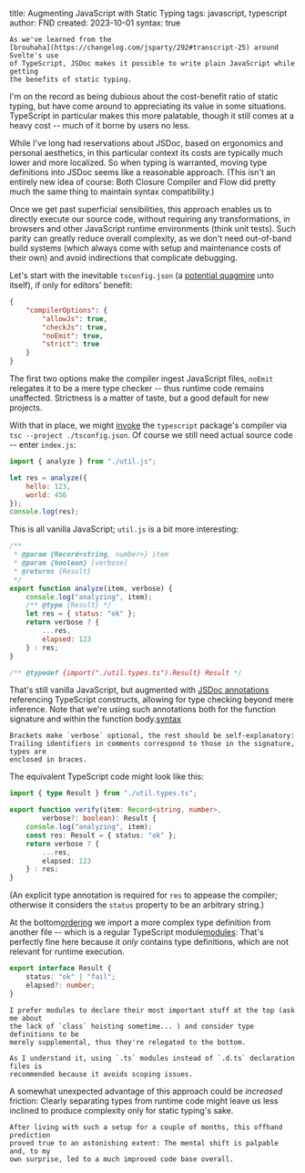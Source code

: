 title: Augmenting JavaScript with Static Typing
tags: javascript, typescript
author: FND
created: 2023-10-01
syntax: true

```intro
As we've learned from the
[brouhaha](https://changelog.com/jsparty/292#transcript-25) around Svelte's use
of TypeScript, JSDoc makes it possible to write plain JavaScript while getting
the benefits of static typing.
```

I'm on the record as being dubious about the cost-benefit ratio of static
typing, but have come around to appreciating its value in some situations.
TypeScript in particular makes this more palatable, though it still comes at a
heavy cost -- much of it borne by users no less.

While I've long had reservations about JSDoc, based on ergonomics and personal
aesthetics, in this particular context its costs are typically much lower and
more localized. So when typing is warranted, moving type definitions into JSDoc
seems like a reasonable approach. (This isn't an entirely new idea of course:
Both Closure Compiler and Flow did pretty much the same thing to maintain syntax
compatibility.)

Once we get past superficial sensibilities, this approach enables us to directly
execute our source code, without requiring any transformations, in browsers and
other JavaScript runtime environments (think unit tests). Such parity can
greatly reduce overall complexity, as we don't need out-of-band build systems
(which always come with setup and maintenance costs of their own) and avoid
indirections that complicate debugging.

Let's start with the inevitable `tsconfig.json` (a
[potential quagmire](https://docs.deno.com/runtime/manual/advanced/typescript/configuration)
unto itself), if only for editors' benefit:

```json
{
    "compilerOptions": {
        "allowJs": true,
        "checkJs": true,
        "noEmit": true,
        "strict": true
    }
}
```

The first two options make the compiler ingest JavaScript files, `noEmit`
relegates it to be a mere type checker -- thus runtime code remains unaffected.
Strictness is a matter of taste, but a good default for new projects.

With that in place, we might [invoke](page://articles/banishing-npm) the
`typescript` package's compiler via `tsc --project ./tsconfig.json`. Of course
we still need actual source code -- enter `index.js`:

```javascript
import { analyze } from "./util.js";

let res = analyze({
    hello: 123,
    world: 456
});
console.log(res);
```

This is all vanilla JavaScript; `util.js` is a bit more interesting:


```javascript
/**
 * @param {Record<string, number>} item
 * @param {boolean} [verbose]
 * @returns {Result}
 */
export function analyze(item, verbose) {
    console.log("analyzing", item);
    /** @type {Result} */
    let res = { status: "ok" };
    return verbose ? {
        ...res,
        elapsed: 123
    } : res;
}

/** @typedef {import("./util.types.ts").Result} Result */
```

That's still vanilla JavaScript, but augmented with
[JSDoc annotations](https://www.typescriptlang.org/docs/handbook/jsdoc-supported-types.html)
referencing TypeScript constructs, allowing for type checking beyond mere
inference. Note that we're using such annotations both for the function
signature and within the function body.[syntax](footnote://)

```footnote syntax
Brackets make `verbose` optional, the rest should be self-explanatory:
Trailing identifiers in comments correspond to those in the signature, types are
enclosed in braces.
```

The equivalent TypeScript code might look like this:

```typescript
import { type Result } from "./util.types.ts";

export function verify(item: Record<string, number>,
        verbose?: boolean): Result {
    console.log("analyzing", item);
    const res: Result = { status: "ok" };
    return verbose ? {
        ...res,
        elapsed: 123
    } : res;
}
```

(An explicit type annotation is required for `res` to appease the compiler;
otherwise it considers the `status` property to be an arbitrary string.)

At the bottom[ordering](footnote://) we import a more complex type definition
from another file -- which is a regular TypeScript module[modules](footnote://):
That's perfectly fine here because it _only_ contains type definitions, which
are not relevant for runtime execution.

```typescript
export interface Result {
    status: "ok" | "fail";
    elapsed?: number;
}
```

```footnote ordering
I prefer modules to declare their most important stuff at the top (ask me about
the lack of `class` hoisting sometime... ) and consider type definitions to be
merely supplemental, thus they're relegated to the bottom.
```

```footnote modules
As I understand it, using `.ts` modules instead of `.d.ts` declaration files is
recommended because it avoids scoping issues.
```

A somewhat unexpected advantage of this approach could be _increased_ friction:
Clearly separating types from runtime code might leave us less inclined to
produce complexity only for static typing's sake.

```infobox
After living with such a setup for a couple of months, this offhand prediction
proved true to an astonishing extent: The mental shift is palpable and, to my
own surprise, led to a much improved code base overall.
```
